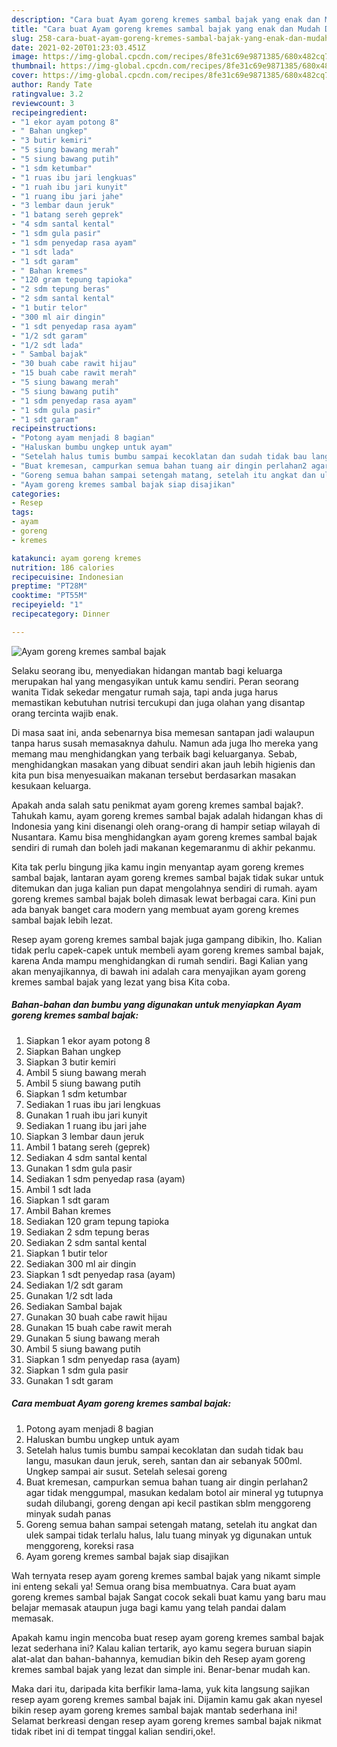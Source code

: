 ```yaml
---
description: "Cara buat Ayam goreng kremes sambal bajak yang enak dan Mudah Dibuat"
title: "Cara buat Ayam goreng kremes sambal bajak yang enak dan Mudah Dibuat"
slug: 258-cara-buat-ayam-goreng-kremes-sambal-bajak-yang-enak-dan-mudah-dibuat
date: 2021-02-20T01:23:03.451Z
image: https://img-global.cpcdn.com/recipes/8fe31c69e9871385/680x482cq70/ayam-goreng-kremes-sambal-bajak-foto-resep-utama.jpg
thumbnail: https://img-global.cpcdn.com/recipes/8fe31c69e9871385/680x482cq70/ayam-goreng-kremes-sambal-bajak-foto-resep-utama.jpg
cover: https://img-global.cpcdn.com/recipes/8fe31c69e9871385/680x482cq70/ayam-goreng-kremes-sambal-bajak-foto-resep-utama.jpg
author: Randy Tate
ratingvalue: 3.2
reviewcount: 3
recipeingredient:
- "1 ekor ayam potong 8"
- " Bahan ungkep"
- "3 butir kemiri"
- "5 siung bawang merah"
- "5 siung bawang putih"
- "1 sdm ketumbar"
- "1 ruas ibu jari lengkuas"
- "1 ruah ibu jari kunyit"
- "1 ruang ibu jari jahe"
- "3 lembar daun jeruk"
- "1 batang sereh geprek"
- "4 sdm santal kental"
- "1 sdm gula pasir"
- "1 sdm penyedap rasa ayam"
- "1 sdt lada"
- "1 sdt garam"
- " Bahan kremes"
- "120 gram tepung tapioka"
- "2 sdm tepung beras"
- "2 sdm santal kental"
- "1 butir telor"
- "300 ml air dingin"
- "1 sdt penyedap rasa ayam"
- "1/2 sdt garam"
- "1/2 sdt lada"
- " Sambal bajak"
- "30 buah cabe rawit hijau"
- "15 buah cabe rawit merah"
- "5 siung bawang merah"
- "5 siung bawang putih"
- "1 sdm penyedap rasa ayam"
- "1 sdm gula pasir"
- "1 sdt garam"
recipeinstructions:
- "Potong ayam menjadi 8 bagian"
- "Haluskan bumbu ungkep untuk ayam"
- "Setelah halus tumis bumbu sampai kecoklatan dan sudah tidak bau langu, masukan daun jeruk, sereh, santan dan air sebanyak 500ml. Ungkep sampai air susut. Setelah selesai goreng"
- "Buat kremesan, campurkan semua bahan tuang air dingin perlahan2 agar tidak menggumpal, masukan kedalam botol air mineral yg tutupnya sudah dilubangi, goreng dengan api kecil pastikan sblm menggoreng minyak sudah panas"
- "Goreng semua bahan sampai setengah matang, setelah itu angkat dan ulek sampai tidak terlalu halus, lalu tuang minyak yg digunakan untuk menggoreng, koreksi rasa"
- "Ayam goreng kremes sambal bajak siap disajikan"
categories:
- Resep
tags:
- ayam
- goreng
- kremes

katakunci: ayam goreng kremes 
nutrition: 186 calories
recipecuisine: Indonesian
preptime: "PT28M"
cooktime: "PT55M"
recipeyield: "1"
recipecategory: Dinner

---
```



![Ayam goreng kremes sambal bajak](https://img-global.cpcdn.com/recipes/8fe31c69e9871385/680x482cq70/ayam-goreng-kremes-sambal-bajak-foto-resep-utama.jpg)

Selaku seorang ibu, menyediakan hidangan mantab bagi keluarga merupakan hal yang mengasyikan untuk kamu sendiri. Peran seorang  wanita Tidak sekedar mengatur rumah saja, tapi anda juga harus memastikan kebutuhan nutrisi tercukupi dan juga olahan yang disantap orang tercinta wajib enak.

Di masa  saat ini, anda sebenarnya bisa memesan santapan jadi walaupun tanpa harus susah memasaknya dahulu. Namun ada juga lho mereka yang memang mau menghidangkan yang terbaik bagi keluarganya. Sebab, menghidangkan masakan yang dibuat sendiri akan jauh lebih higienis dan kita pun bisa menyesuaikan makanan tersebut berdasarkan masakan kesukaan keluarga. 



Apakah anda salah satu penikmat ayam goreng kremes sambal bajak?. Tahukah kamu, ayam goreng kremes sambal bajak adalah hidangan khas di Indonesia yang kini disenangi oleh orang-orang di hampir setiap wilayah di Nusantara. Kamu bisa menghidangkan ayam goreng kremes sambal bajak sendiri di rumah dan boleh jadi makanan kegemaranmu di akhir pekanmu.

Kita tak perlu bingung jika kamu ingin menyantap ayam goreng kremes sambal bajak, lantaran ayam goreng kremes sambal bajak tidak sukar untuk ditemukan dan juga kalian pun dapat mengolahnya sendiri di rumah. ayam goreng kremes sambal bajak boleh dimasak lewat berbagai cara. Kini pun ada banyak banget cara modern yang membuat ayam goreng kremes sambal bajak lebih lezat.

Resep ayam goreng kremes sambal bajak juga gampang dibikin, lho. Kalian tidak perlu capek-capek untuk membeli ayam goreng kremes sambal bajak, karena Anda mampu menghidangkan di rumah sendiri. Bagi Kalian yang akan menyajikannya, di bawah ini adalah cara menyajikan ayam goreng kremes sambal bajak yang lezat yang bisa Kita coba.

<!--inarticleads1-->

##### Bahan-bahan dan bumbu yang digunakan untuk menyiapkan Ayam goreng kremes sambal bajak:

1. Siapkan 1 ekor ayam potong 8
1. Siapkan  Bahan ungkep
1. Siapkan 3 butir kemiri
1. Ambil 5 siung bawang merah
1. Ambil 5 siung bawang putih
1. Siapkan 1 sdm ketumbar
1. Sediakan 1 ruas ibu jari lengkuas
1. Gunakan 1 ruah ibu jari kunyit
1. Sediakan 1 ruang ibu jari jahe
1. Siapkan 3 lembar daun jeruk
1. Ambil 1 batang sereh (geprek)
1. Sediakan 4 sdm santal kental
1. Gunakan 1 sdm gula pasir
1. Sediakan 1 sdm penyedap rasa (ayam)
1. Ambil 1 sdt lada
1. Siapkan 1 sdt garam
1. Ambil  Bahan kremes
1. Sediakan 120 gram tepung tapioka
1. Sediakan 2 sdm tepung beras
1. Sediakan 2 sdm santal kental
1. Siapkan 1 butir telor
1. Sediakan 300 ml air dingin
1. Siapkan 1 sdt penyedap rasa (ayam)
1. Sediakan 1/2 sdt garam
1. Gunakan 1/2 sdt lada
1. Sediakan  Sambal bajak
1. Gunakan 30 buah cabe rawit hijau
1. Gunakan 15 buah cabe rawit merah
1. Gunakan 5 siung bawang merah
1. Ambil 5 siung bawang putih
1. Siapkan 1 sdm penyedap rasa (ayam)
1. Siapkan 1 sdm gula pasir
1. Gunakan 1 sdt garam




<!--inarticleads2-->

##### Cara membuat Ayam goreng kremes sambal bajak:

1. Potong ayam menjadi 8 bagian
1. Haluskan bumbu ungkep untuk ayam
1. Setelah halus tumis bumbu sampai kecoklatan dan sudah tidak bau langu, masukan daun jeruk, sereh, santan dan air sebanyak 500ml. Ungkep sampai air susut. Setelah selesai goreng
1. Buat kremesan, campurkan semua bahan tuang air dingin perlahan2 agar tidak menggumpal, masukan kedalam botol air mineral yg tutupnya sudah dilubangi, goreng dengan api kecil pastikan sblm menggoreng minyak sudah panas
1. Goreng semua bahan sampai setengah matang, setelah itu angkat dan ulek sampai tidak terlalu halus, lalu tuang minyak yg digunakan untuk menggoreng, koreksi rasa
1. Ayam goreng kremes sambal bajak siap disajikan




Wah ternyata resep ayam goreng kremes sambal bajak yang nikamt simple ini enteng sekali ya! Semua orang bisa membuatnya. Cara buat ayam goreng kremes sambal bajak Sangat cocok sekali buat kamu yang baru mau belajar memasak ataupun juga bagi kamu yang telah pandai dalam memasak.

Apakah kamu ingin mencoba buat resep ayam goreng kremes sambal bajak lezat sederhana ini? Kalau kalian tertarik, ayo kamu segera buruan siapin alat-alat dan bahan-bahannya, kemudian bikin deh Resep ayam goreng kremes sambal bajak yang lezat dan simple ini. Benar-benar mudah kan. 

Maka dari itu, daripada kita berfikir lama-lama, yuk kita langsung sajikan resep ayam goreng kremes sambal bajak ini. Dijamin kamu gak akan nyesel bikin resep ayam goreng kremes sambal bajak mantab sederhana ini! Selamat berkreasi dengan resep ayam goreng kremes sambal bajak nikmat tidak ribet ini di tempat tinggal kalian sendiri,oke!.

